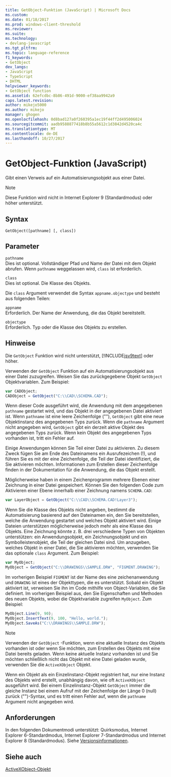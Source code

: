 ```yaml
---
title: GetObject-Funktion (JavaScript) | Microsoft Docs
ms.custom: 
ms.date: 01/18/2017
ms.prod: windows-client-threshold
ms.reviewer: 
ms.suite: 
ms.technology:
- devlang-javascript
ms.tgt_pltfrm: 
ms.topic: language-reference
f1_keywords:
- GetObject
dev_langs:
- JavaScript
- TypeScript
- DHTML
helpviewer_keywords:
- GetObject function
ms.assetid: 62efcdbc-8b86-491d-9000-ef38aa9942a9
caps.latest.revision: 
author: mikejo5000
ms.author: mikejo
manager: ghogen
ms.openlocfilehash: 0d8bad127a0f260395a1ec19f44ff2d495006024
ms.sourcegitcommit: aadb9588877418b8b55a5612c1d3842d4520ca4c
ms.translationtype: MT
ms.contentlocale: de-DE
ms.lasthandoff: 10/27/2017
---
```

# <a name="getobject-function-javascript"></a>GetObject-Funktion (JavaScript)
Gibt einen Verweis auf ein Automatisierungsobjekt aus einer Datei.  
  
> [!NOTE]
>  Diese Funktion wird nicht in Internet Explorer 9 (Standardmodus) oder höher unterstützt.  
  
## <a name="syntax"></a>Syntax  
  
```  
GetObject([pathname] [, class])  
```  
  
## <a name="parameters"></a>Parameter  
 `pathname`  
 Dies ist optional. Vollständiger Pfad und Name der Datei mit dem Objekt abrufen. Wenn `pathname` weggelassen wird, `class` ist erforderlich.  
  
 `class`  
 Dies ist optional. Die Klasse des Objekts.  
  
 Die `class` Argument verwendet die Syntax `appname.objectype` und besteht aus folgenden Teilen:  
  
 `appname`  
 Erforderlich. Der Name der Anwendung, die das Objekt bereitstellt.  
  
 `objectype`  
 Erforderlich. Typ oder die Klasse des Objekts zu erstellen.  
  
## <a name="remarks"></a>Hinweise  
 Die `GetObject` Funktion wird nicht unterstützt, [!INCLUDE[jsv9text](../../javascript/includes/jsv9text-md.md)] oder höher.  
  
 Verwenden der `GetObject` Funktion auf ein Automatisierungsobjekt aus einer Datei zuzugreifen. Weisen Sie das zurückgegebene Objekt `GetObject` Objektvariablen. Zum Beispiel:  
  
```JavaScript  
var CADObject;  
CADObject = GetObject("C:\\CAD\\SCHEMA.CAD");  
```  
  
 Wenn dieser Code ausgeführt wird, die Anwendung mit dem angegebenen `pathname` gestartet wird, und das Objekt in der angegebenen Datei aktiviert ist. Wenn `pathname` ist eine leere Zeichenfolge (""), `GetObject` gibt eine neue Objektinstanz des angegebenen Typs zurück. Wenn die `pathname` Argument nicht angegeben wird, `GetObject` gibt ein derzeit aktive Objekt des angegebenen Typs zurück. Wenn kein Objekt des angegebenen Typs vorhanden ist, tritt ein Fehler auf.  
  
 Einige Anwendungen können Sie Teil einer Datei zu aktivieren. Zu diesem Zweck fügen Sie am Ende des Dateinamens ein Ausrufezeichen (!), und führen Sie es mit der eine Zeichenfolge, die Teil der Datei identifiziert, die Sie aktivieren möchten. Informationen zum Erstellen dieser Zeichenfolge finden in der Dokumentation für die Anwendung, die das Objekt erstellt.  
  
 Möglicherweise haben in einem Zeichenprogramm mehrere Ebenen einer Zeichnung in einer Datei gespeichert. Können Sie den folgenden Code zum Aktivieren einer Ebene innerhalb einer Zeichnung namens `SCHEMA.CAD`:  
  
```JavaScript  
var LayerObject = GetObject("C:\\CAD\\SCHEMA.CAD!Layer3");  
```  
  
 Wenn Sie die Klasse des Objekts nicht angeben, bestimmt die Automatisierung basierend auf den Dateinamen ein, den Sie bereitstellen, welche die Anwendung gestartet und welches Objekt aktiviert wird. Einige Dateien unterstützen möglicherweise jedoch mehr als eine Klasse des Objekts. Eine Zeichnung könnte z. B. drei verschiedene Typen von Objekten unterstützen: ein Anwendungsobjekt, ein Zeichnungsobjekt und ein Symbolleistenobjekt, die Teil der gleichen Datei sind. Um anzugeben, welches Objekt in einer Datei, die Sie aktivieren möchten, verwenden Sie das optionale `class` Argument. Zum Beispiel:  
  
```JavaScript  
var MyObject;  
MyObject = GetObject("C:\\DRAWINGS\\SAMPLE.DRW", "FIGMENT.DRAWING");  
```  
  
 Im vorherigen Beispiel `FIGMENT` ist der Name des eine zeichenanwendung und `DRAWING` ist eines der Objekttypen, die es unterstützt. Sobald ein Objekt aktiviert ist, verweisen Sie ihn im Code mithilfe von Object-Variablen, die Sie definiert. Im vorherigen Beispiel aus, den Sie Eigenschaften und Methoden des neuen Objekts, wobei die Objektvariable zugreifen `MyObject`. Zum Beispiel:  
  
```JavaScript  
MyObject.Line(9, 90);  
MyObject.InsertText(9, 100, "Hello, world.");  
MyObject.SaveAs("C:\\DRAWINGS\\SAMPLE.DRW");  
```  
  
> [!NOTE]
>  Verwenden der `GetObject` -Funktion, wenn eine aktuelle Instanz des Objekts vorhanden ist oder wenn Sie möchten, zum Erstellen des Objekts mit eine Datei bereits geladen. Wenn keine aktuelle Instanz vorhanden ist und Sie möchten schließlich nicht das Objekt mit eine Datei geladen wurde, verwenden Sie die `ActiveXObject` Objekt.  
  
 Wenn ein Objekt als ein Einzelinstanz-Objekt registriert hat, nur eine Instanz des Objekts wird erstellt, unabhängig davon, wie oft `ActiveXObject` ausgeführt wird. Bei einem Einzelinstanz-Objekt `GetObject` immer die gleiche Instanz bei einem Aufruf mit der Zeichenfolge der Länge 0 (null) zurück ("")-Syntax, und es tritt einen Fehler auf, wenn die `pathname` Argument nicht angegeben wird.  
  
## <a name="requirements"></a>Anforderungen  
 In den folgenden Dokumentmodi unterstützt: Quirksmodus, Internet Explorer 6-Standardmodus, Internet Explorer 7-Standardmodus und Internet Explorer 8 (Standardmodus). Siehe [Versionsinformationen](../../javascript/reference/javascript-version-information.md).  
  
## <a name="see-also"></a>Siehe auch  
 [ActiveXObject-Objekt](../../javascript/reference/activexobject-object-javascript.md)